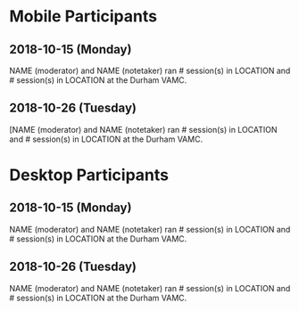 # Mobile Participants

## 2018-10-15 (Monday)

NAME (moderator) and NAME (notetaker) ran # session(s) in LOCATION and # session(s) in LOCATION at the Durham VAMC.



## 2018-10-26 (Tuesday)

[NAME (moderator) and NAME (notetaker) ran # session(s) in LOCATION and # session(s) in LOCATION at the Durham VAMC.



# Desktop Participants

## 2018-10-15 (Monday)

NAME (moderator) and NAME (notetaker) ran # session(s) in LOCATION and # session(s) in LOCATION at the Durham VAMC.



## 2018-10-26 (Tuesday)

NAME (moderator) and NAME (notetaker) ran # session(s) in LOCATION and # session(s) in LOCATION at the Durham VAMC.

